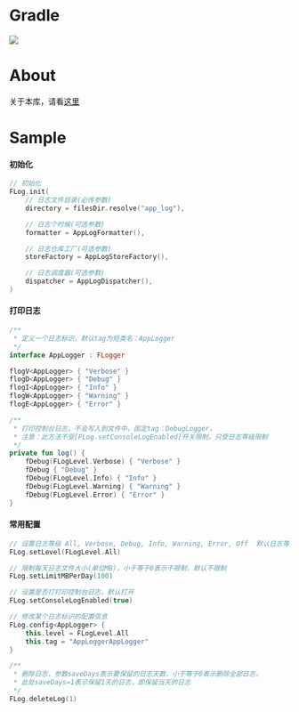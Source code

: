 # Gradle

[![](https://jitpack.io/v/zj565061763/xlog.svg)](https://jitpack.io/#zj565061763/xlog)

# About

关于本库，请看[这里](https://juejin.cn/post/7306423214493270050)

# Sample

#### 初始化

```kotlin
// 初始化
FLog.init(
    // 日志文件目录(必传参数)
    directory = filesDir.resolve("app_log"),

    // 日志个时候(可选参数)
    formatter = AppLogFormatter(),

    // 日志仓库工厂(可选参数)
    storeFactory = AppLogStoreFactory(),

    // 日志调度器(可选参数)
    dispatcher = AppLogDispatcher(),
)
```

#### 打印日志

```kotlin
/**
 * 定义一个日志标识，默认tag为短类名：AppLogger
 */
interface AppLogger : FLogger
```

```kotlin
flogV<AppLogger> { "Verbose" }
flogD<AppLogger> { "Debug" }
flogI<AppLogger> { "Info" }
flogW<AppLogger> { "Warning" }
flogE<AppLogger> { "Error" }
```

```kotlin
/**
 * 打印控制台日志，不会写入到文件中，固定tag：DebugLogger，
 * 注意：此方法不受[FLog.setConsoleLogEnabled]开关限制，只受日志等级限制
 */
private fun log() {
    fDebug(FLogLevel.Verbose) { "Verbose" }
    fDebug { "Debug" }
    fDebug(FLogLevel.Info) { "Info" }
    fDebug(FLogLevel.Warning) { "Warning" }
    fDebug(FLogLevel.Error) { "Error" }
}
```

#### 常用配置

```kotlin
// 设置日志等级 All, Verbose, Debug, Info, Warning, Error, Off  默认日志等级：All
FLog.setLevel(FLogLevel.All)

// 限制每天日志文件大小(单位MB)，小于等于0表示不限制，默认不限制
FLog.setLimitMBPerDay(100)

// 设置是否打打印控制台日志，默认打开
FLog.setConsoleLogEnabled(true)

// 修改某个日志标识的配置信息
FLog.config<AppLogger> {
    this.level = FLogLevel.All
    this.tag = "AppLoggerAppLogger"
}

/**
 * 删除日志，参数saveDays表示要保留的日志天数，小于等于0表示删除全部日志，
 * 此处saveDays=1表示保留1天的日志，即保留当天的日志
 */
FLog.deleteLog(1)
```